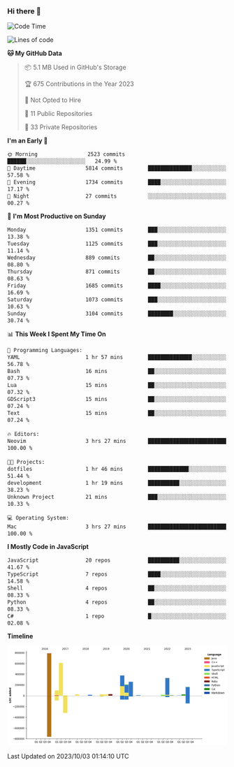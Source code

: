### Hi there 👋

<!--
**Clumsy-Coder/Clumsy-Coder** is a ✨ _special_ ✨ repository because its `README.md` (this file) appears on your GitHub profile.

Here are some ideas to get you started:

- 🔭 I’m currently working on ...
- 🌱 I’m currently learning ...
- 👯 I’m looking to collaborate on ...
- 🤔 I’m looking for help with ...
- 💬 Ask me about ...
- 📫 How to reach me: ...
- 😄 Pronouns: ...
- ⚡ Fun fact: ...
-->

<!-- anmol098/waka-readme-stats -->
<!--START_SECTION:waka-->
![Code Time](http://img.shields.io/badge/Code%20Time-404%20hrs%2028%20mins-blue)

![Lines of code](https://img.shields.io/badge/From%20Hello%20World%20I%27ve%20Written-3.0%20million%20lines%20of%20code-blue)

**🐱 My GitHub Data** 

> 📦 5.1 MB Used in GitHub's Storage 
 > 
> 🏆 675 Contributions in the Year 2023
 > 
> 🚫 Not Opted to Hire
 > 
> 📜 11 Public Repositories 
 > 
> 🔑 33 Private Repositories 
 > 
**I'm an Early 🐤** 

```text
🌞 Morning                2523 commits        ██████░░░░░░░░░░░░░░░░░░░   24.99 % 
🌆 Daytime                5814 commits        ██████████████░░░░░░░░░░░   57.58 % 
🌃 Evening                1734 commits        ████░░░░░░░░░░░░░░░░░░░░░   17.17 % 
🌙 Night                  27 commits          ░░░░░░░░░░░░░░░░░░░░░░░░░   00.27 % 
```
📅 **I'm Most Productive on Sunday** 

```text
Monday                   1351 commits        ███░░░░░░░░░░░░░░░░░░░░░░   13.38 % 
Tuesday                  1125 commits        ███░░░░░░░░░░░░░░░░░░░░░░   11.14 % 
Wednesday                889 commits         ██░░░░░░░░░░░░░░░░░░░░░░░   08.80 % 
Thursday                 871 commits         ██░░░░░░░░░░░░░░░░░░░░░░░   08.63 % 
Friday                   1685 commits        ████░░░░░░░░░░░░░░░░░░░░░   16.69 % 
Saturday                 1073 commits        ███░░░░░░░░░░░░░░░░░░░░░░   10.63 % 
Sunday                   3104 commits        ████████░░░░░░░░░░░░░░░░░   30.74 % 
```


📊 **This Week I Spent My Time On** 

```text
💬 Programming Languages: 
YAML                     1 hr 57 mins        ██████████████░░░░░░░░░░░   56.78 % 
Bash                     16 mins             ██░░░░░░░░░░░░░░░░░░░░░░░   07.73 % 
Lua                      15 mins             ██░░░░░░░░░░░░░░░░░░░░░░░   07.32 % 
GDScript3                15 mins             ██░░░░░░░░░░░░░░░░░░░░░░░   07.24 % 
Text                     15 mins             ██░░░░░░░░░░░░░░░░░░░░░░░   07.24 % 

🔥 Editors: 
Neovim                   3 hrs 27 mins       █████████████████████████   100.00 % 

🐱‍💻 Projects: 
dotfiles                 1 hr 46 mins        █████████████░░░░░░░░░░░░   51.44 % 
development              1 hr 19 mins        ██████████░░░░░░░░░░░░░░░   38.23 % 
Unknown Project          21 mins             ███░░░░░░░░░░░░░░░░░░░░░░   10.33 % 

💻 Operating System: 
Mac                      3 hrs 27 mins       █████████████████████████   100.00 % 
```

**I Mostly Code in JavaScript** 

```text
JavaScript               20 repos            ██████████░░░░░░░░░░░░░░░   41.67 % 
TypeScript               7 repos             ████░░░░░░░░░░░░░░░░░░░░░   14.58 % 
Shell                    4 repos             ██░░░░░░░░░░░░░░░░░░░░░░░   08.33 % 
Python                   4 repos             ██░░░░░░░░░░░░░░░░░░░░░░░   08.33 % 
C#                       1 repo              █░░░░░░░░░░░░░░░░░░░░░░░░   02.08 % 
```



**Timeline**

![Lines of Code chart](https://raw.githubusercontent.com/Clumsy-Coder/Clumsy-Coder/main/assets/bar_graph.png)


 Last Updated on 2023/10/03 01:14:10 UTC
<!--END_SECTION:waka-->
